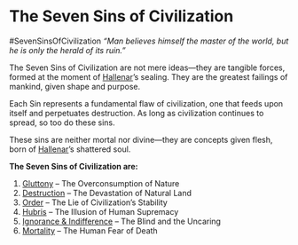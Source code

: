 # The Seven Sins of Civilization

\#SevenSinsOfCivilization
*“Man believes himself the master of the world, but he is only the herald of its ruin.”*

The Seven Sins of Civilization are not mere ideas—they are tangible forces, formed at the moment of [Hallenar](/factions/the-cult-of-hallenar/hallenar)’s sealing. They are the greatest failings of mankind, given shape and purpose.

Each Sin represents a fundamental flaw of civilization, one that feeds upon itself and perpetuates destruction. As long as civilization continues to spread, so too do these sins.

These sins are neither mortal nor divine—they are concepts given flesh, born of [Hallenar](/factions/the-cult-of-hallenar/hallenar)’s shattered soul.

**The Seven Sins of Civilization are:**

1. [Gluttony](/factions/the-cult-of-hallenar/the-seven-sins-of-civilization/gluttony) – The Overconsumption of Nature
1. [Destruction](/factions/the-cult-of-hallenar/the-seven-sins-of-civilization/destruction) – The Devastation of Natural Land
1. [Order](/factions/the-cult-of-hallenar/the-seven-sins-of-civilization/order) – The Lie of Civilization’s Stability
1. [Hubris](/factions/the-cult-of-hallenar/the-seven-sins-of-civilization/hubris) – The Illusion of Human Supremacy
1. [Ignorance & Indifference](/factions/the-cult-of-hallenar/the-seven-sins-of-civilization/ignorance-and-indifference) – The Blind and the Uncaring
1. [Mortality](/factions/the-cult-of-hallenar/the-seven-sins-of-civilization/mortality) – The Human Fear of Death
